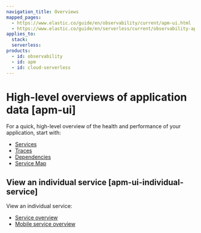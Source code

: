 ```yaml
---
navigation_title: Overviews
mapped_pages:
  - https://www.elastic.co/guide/en/observability/current/apm-ui.html
  - https://www.elastic.co/guide/en/serverless/current/observability-apm-ui-overview.html
applies_to:
  stack:
  serverless:
products:
  - id: observability
  - id: apm
  - id: cloud-serverless
---
```


# High-level overviews of application data [apm-ui]

For a quick, high-level overview of the health and performance of your application, start with:

* [Services](/solutions/observability/apm/services.md)
* [Traces](/solutions/observability/apm/traces-ui.md)
* [Dependencies](/solutions/observability/apm/dependencies.md)
* [Service Map](/solutions/observability/apm/service-map.md)

## View an individual service [apm-ui-individual-service]

View an individual service:

* [Service overview](/solutions/observability/apm/service-overview.md)
* [Mobile service overview](/solutions/observability/apm/mobile-service-overview.md)

